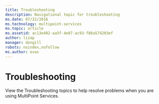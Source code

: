 ```yaml
---
title: Troubleshooting
description: Navigational topic for troubleshooting
ms.date: 07/22/2016
ms.technology: multipoint-services
ms.topic: article
ms.assetid: ac13e402-aa5f-4e87-ac93-f86a574203ef
author: lizap
manager: dongill
robots: noindex,nofollow
ms.author: evas
---
```

# Troubleshooting
View the Troubleshooting topics to help resolve problems when you are using MultiPoint Services.